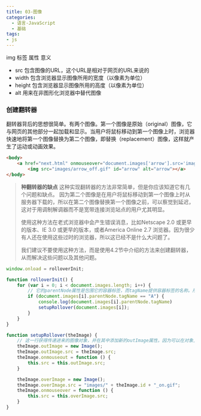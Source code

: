 ```yaml
---
title: 03-图像
categories:
  - 语言-JavaScript
  - 基础
tags:
- js
---
```


img 标签  属性  意义

* src 包含图像的URL，这个URL是相对于网页的URL来说的
* width 包含浏览器显示图像所用的宽度（以像素为单位）
* height 包含浏览器显示图像所用的高度（以像素为单位）
* alt 用来在非图形化浏览器中替代图像

### 创建翻转器

翻转器背后的思想很简单。有两个图像。第一个图像是原始（original）图像，它与网页的其他部分一起加载和显示。当用户将鼠标移动到第一个图像上时，浏览器快速地将第一个图像替换为第二个图像，即替换（replacement）图像，这样就产生了运动或动画效果。

```html
<body>
    <a href="next.html" onmouseover="document.images['arrow'].src='images/arrow_on.gif'" onmouseout="document.images['arrow'].src='images/arrow_off.gif'">
        <img src="images/arrow_off.gif" id="arrow" alt="arrow"></a>
</body>
```

> **种翻转器的缺点**
> 这种实现翻转器的方法非常简单，但是你应该知道它有几个问题和缺点。
因为第二个图像是在用户将鼠标移动到第一个图像上时从服务器下载的，所以在第二个图像替换第一个图像之前，可以察觉到延迟，这对于用调制解调器而不是宽带连接浏览站点的用户尤其明显。
>
> 使用这种方法在老式浏览器中会产生错误消息，比如Netscape 2.0 或更早的版本、IE 3.0 或更早的版本，或者America Online 2.7 浏览器。因为很少有人还在使用这些过时的浏览器，所以这已经不是什么大问题了。
>
> 我们建议不要使用这种方法，而是使用4.2节中介绍的方法来创建翻转器，从而解决这些问题以及其他问题。

```js
window.onload = rolloverInit;

function rolloverInit() {
    for (var i = 0; i < document.images.length; i++) {
        // 它的parentNode属性是包围它的容器标签，而tagName提供容器标签的名称。所以，圆括号中代码的意思是：“对于这个特定的图像，包围它的标签是A吗？”
        if (document.images[i].parentNode.tagName == "A") {
            console.log(document.images[i].parentNode.tagName)
            setupRollover(document.images[i]);
        }
    }
}

function setupRollover(theImage) {
    // 这一行获得传递进来的图像对象，并在其中添加新的outImage属性。因为可以在对象上添加任何类型的属性，而且属性本身也是对象，所以这里的操作是将一个图像对象添加到图像中。
    theImage.outImage = new Image();
    theImage.outImage.src = theImage.src;
    theImage.onmouseout = function () {
        this.src = this.outImage.src;
    }

    theImage.overImage = new Image();
    theImage.overImage.src = "images/" + theImage.id + "_on.gif";
    theImage.onmouseover = function () {
        this.src = this.overImage.src;
    }
}
```
